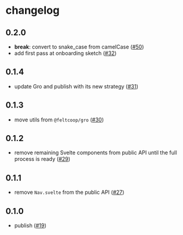 # changelog

## 0.2.0

- **break**: convert to snake_case from camelCase
  ([#50](https://github.com/feltcoop/felt/pull/50))
- add first pass at onboarding sketch
  ([#32](https://github.com/feltcoop/felt/pull/32))

## 0.1.4

- update Gro and publish with its new strategy
  ([#31](https://github.com/feltcoop/felt/pull/31))

## 0.1.3

- move utils from `@feltcoop/gro`
  ([#30](https://github.com/feltcoop/felt/pull/30))

## 0.1.2

- remove remaining Svelte components from public API until the full process is ready
  ([#29](https://github.com/feltcoop/felt/pull/29))

## 0.1.1

- remove `Nav.svelte` from the public API
  ([#27](https://github.com/feltcoop/felt/pull/27))

## 0.1.0

- publish
  ([#19](https://github.com/feltcoop/felt/pull/19))
